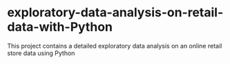 # exploratory-data-analysis-on-retail-data-with-Python
This project contains a detailed exploratory data analysis on an online retail  store data using Python
